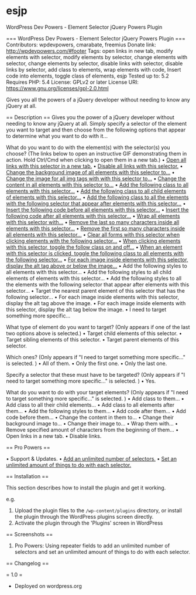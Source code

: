 # esjp
 WordPress Dev Powers - Element Selector jQuery Powers Plugin

=== WordPress Dev Powers - Element Selector jQuery Powers Plugin ===
Contributors: wpdevpowers, cmarabate, freemius
Donate link: http://wpdevpowers.com/#footer
Tags: open links in new tab, modify elements with selector, modify elements by selector, change elements with selector, change elements by selector, disable links with selector, disable links by selector, add class to elements, wrap elements with code, Insert code into elements, toggle class of elements, esjp
Tested up to: 5.2
Requires PHP: 5.4
License: GPLv2 or later
License URI: https://www.gnu.org/licenses/gpl-2.0.html

Gives you all the powers of a jQuery developer without needing to know any jQuery at all.

== Description ==
Gives you the power of a jQuery developer without needing to know any jQuery at all. Simply specify a selector of the element you want to target and then choose from the following options that appear to determine what you want to do with it...

What do you want to do with the element(s) with the selector(s) you choose?
(The links below to open an instructive GIF demonstrating them in action. Hold Ctrl/Cmd when clicking to open them in a new tab.)
 • <a href="http://wpdevpowers.com/wp-content/uploads/2019/04/1.-Open-all-links-with-this-selector-in-a-new-tab.gif">Open all links with this selector in a new tab.</a>
 • <a href="http://wpdevpowers.com/wp-content/uploads/2019/04/2.-Disable-all-links-with-this-selector.gif">Disable all links with this selector.</a>
 • <a href="http://wpdevpowers.com/wp-content/uploads/2019/04/3.-Change-the-background-image-of-all-elements-with-this-selector-to.gif">Change the background image of all elements with this selector to...</a>
 • <a href="http://wpdevpowers.com/wp-content/uploads/2019/04/4.-Change-the-image-for-all-img-tags-with-with-this-selector-to.gif">Change the image for all img tags with with this selector to...</a>
 • <a href="http://wpdevpowers.com/wp-content/uploads/2019/04/5.-Change-the-content-in-all-elements-with-this-selector-to.gif">Change the content in all elements with this selector to...</a>
 • <a href="http://wpdevpowers.com/wp-content/uploads/2019/04/6.-Add-the-following-class-to-all-elements-with-this-selector.gif">Add the following class to all elements with this selector...</a>
 • <a href="http://wpdevpowers.com/wp-content/uploads/2019/04/7.-Add-the-following-class-to-all-child-elements-of-elements-with-this-selector.gif">Add the following class to all child elements of elements with this selector...</a>
 • <a href="http://wpdevpowers.com/wp-content/uploads/2019/04/8.-Add-the-following-class-to-all-the-elements-with-the-following-selector-that-appear-after-elements-with-this-selector.gif">Add the following class to all the elements with the following selector that appear after elements with this selector...</a>
 • <a href="http://wpdevpowers.com/wp-content/uploads/2019/06/9.-Insert-the-following-code-after-all-elements-with-this-selector.jpg">Insert the following code before all elements with this selector...</a>
 • <a href="http://wpdevpowers.com/wp-content/uploads/2019/06/9.-Insert-the-following-code-after-all-elements-with-this-selector.jpg">Insert the following code after all elements with this selector...</a>
 • <a href="http://wpdevpowers.com/wp-content/uploads/2019/04/10.-Wrap-all-elements-with-this-selector-with.gif">Wrap all elements with this selector with...</a>
 • <a href="http://wpdevpowers.com/wp-content/uploads/2019/04/11.-Remove-the-last-so-many-characters-inside-all-elements-with-this-selector.gif">Remove the last so many characters inside all elements with this selector...</a>
 • <a href="http://wpdevpowers.com/wp-content/uploads/2019/04/12.-Remove-the-first-so-many-characters-inside-all-elements-with-this-selector.gif">Remove the first so many characters inside all elements with this selector...</a>
 • <a href="http://wpdevpowers.com/wp-content/uploads/2019/04/13.-Clear-all-forms-with-this-selector-when-clicking-elements-with-the-following-selector.gif">Clear all forms with this selector when clicking elements with the following selector...</a>
 • <a href="http://wpdevpowers.com/wp-content/uploads/2019/04/14.-When-clicking-elements-with-this-selector-toggle-the-follow-class-on-and-off.gif">When clicking elements with this selector, toggle the follow class on and off...</a>
 • <a href="http://wpdevpowers.com/wp-content/uploads/2019/04/15.-When-an-element-with-this-selector-is-clicked-toggle-the-following-class-to-all-elements-with-the-following-selector.gif">When an element with this selector is clicked, toggle the following class to all elements with the following selector...</a>
 • <a href="http://wpdevpowers.com/wp-content/uploads/2019/04/16.-For-each-image-inside-elements-with-this-selector-display-the-alt-tag-above-or-below-the-image.gif">For each image inside elements with this selector, display the alt tag above or below the image...</a>
 • Add the following styles to all elements with this selector...
 • Add the following styles to all child elements of elements with this selector...
 • Add the following styles to all the elements with the following selector that appear after elements with this selector...
 • Target the nearest parent element of this selector that has the following selector...
 • For each image inside elements with this selector, display the alt tag above the image.
 • For each image inside elements with this selector, display the alt tag below the image.
 • I need to target something more specific...

What type of element do you want to target? (Only appears if one of the last two options above is selected.)
• Target child elements of this selector.
• Target sibling elements of this selector.
• Target parent elements of this selector.

Which ones? (Only appears if "I need to target something more specific..." is selected. )
• All of them.
• Only the first one.
• Only the last one.

Specify a selector that these must have to be targeted? (Only appears if "I need to target something more specific..." is selected. )
• Yes.

What do you want to do with your target elements? (Only appears if "I need to target something more specific..." is selected. )
• Add class to them...
• Add class to all their child elements...
• Add class to all elements after them...
• Add the following styles to them...
• Add code after them...
• Add code before them...
• Change the content in them to...
• Change their background image to...
• Change their image to...
• Wrap them with...
• Remove specified amount of characters from the beginning of them...
• Open links in a new tab.
• Disable links.


== Pro Powers ==

• Support & Updates.
• <a href="http://wpdevpowers.com/wp-content/uploads/2019/06/17.-Pro-Powers.gif">Add an unlimited number of selectors.</a>
• <a href="http://wpdevpowers.com/wp-content/uploads/2019/06/17.-Pro-Powers.gif">Set an unlimited amount of things to do with each selector.</a>


== Installation ==

This section describes how to install the plugin and get it working.

e.g.

1. Upload the plugin files to the `/wp-content/plugins` directory, or install the plugin through the WordPress plugins screen directly.
2. Activate the plugin through the 'Plugins' screen in WordPress


== Screenshots ==

1. Pro Powers: Using repeater fields to add an unlimited number of selectors and set an unlimited amount of things to do with each selector.


== Changelog ==

= 1.0 =
* Deployed on wordpress.org
